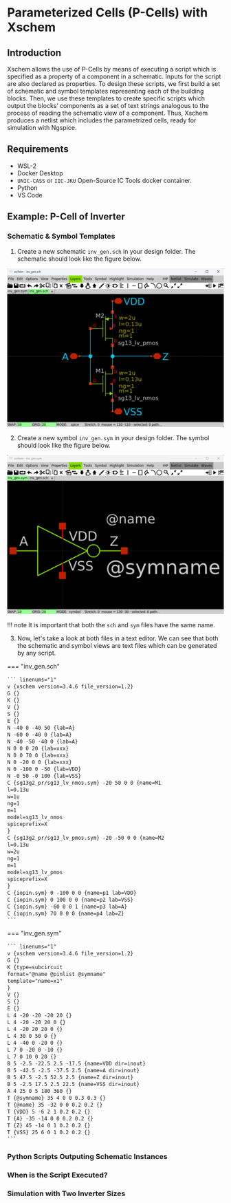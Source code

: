 # Parameterized Cells (P-Cells) with Xschem

## Introduction

Xschem allows the use of P-Cells by means of executing a script which is specified as a property of a component in a schematic. Inputs for the script are also declared as properties. To design these scripts, we first build a set of schematic and symbol templates representing each of the building blocks. Then, we use these templates to create specific scripts which output the blocks’ components as a set of text strings analogous to the process of reading the schematic view of a component. Thus, Xschem produces a netlist which includes the parametrized cells, ready for simulation with Ngspice.

## Requirements

* WSL-2
* Docker Desktop
* `UNIC-CASS` or `IIC-JKU` Open-Source IC Tools docker container.
* Python
* VS Code

## Example: P-Cell of Inverter

### Schematic & Symbol Templates

1. Create a new schematic `inv_gen.sch` in your design folder. The schematic should look like the figure below.

![alt text](images/inv-gen-sch.png)

2. Create a new symbol `inv_gen.sym` in your design folder. The symbol should look like the figure below.

![alt text](images/inv-gen-sym.png)

!!! note
    It is important that both the `sch` and `sym` files have the same name.

3. Now, let's take a look at both files in a text editor. We can see that both the schematic and symbol views are text files which can be generated by any script.

=== "inv_gen.sch"

    ``` linenums="1"
    v {xschem version=3.4.6 file_version=1.2}
    G {}
    K {}
    V {}
    S {}
    E {}
    N -40 0 -40 50 {lab=A}
    N -60 0 -40 0 {lab=A}
    N -40 -50 -40 0 {lab=A}
    N 0 0 0 20 {lab=xxx}
    N 0 0 70 0 {lab=xxx}
    N 0 -20 0 0 {lab=xxx}
    N 0 -100 0 -50 {lab=VDD}
    N -0 50 -0 100 {lab=VSS}
    C {sg13g2_pr/sg13_lv_nmos.sym} -20 50 0 0 {name=M1
    l=0.13u
    w=1u
    ng=1
    m=1
    model=sg13_lv_nmos
    spiceprefix=X
    }
    C {sg13g2_pr/sg13_lv_pmos.sym} -20 -50 0 0 {name=M2
    l=0.13u
    w=2u
    ng=1
    m=1
    model=sg13_lv_pmos
    spiceprefix=X
    }
    C {iopin.sym} 0 -100 0 0 {name=p1 lab=VDD}
    C {iopin.sym} 0 100 0 0 {name=p2 lab=VSS}
    C {iopin.sym} -60 0 0 1 {name=p3 lab=A}
    C {iopin.sym} 70 0 0 0 {name=p4 lab=Z}
    ```

=== "inv_gen.sym"

    ``` linenums="1"
    v {xschem version=3.4.6 file_version=1.2}
    G {}
    K {type=subcircuit
    format="@name @pinlist @symname"
    template="name=x1"
    }
    V {}
    S {}
    E {}
    L 4 -20 -20 -20 20 {}
    L 4 -20 -20 20 0 {}
    L 4 -20 20 20 0 {}
    L 4 30 0 50 0 {}
    L 4 -40 0 -20 0 {}
    L 7 0 -20 0 -10 {}
    L 7 0 10 0 20 {}
    B 5 -2.5 -22.5 2.5 -17.5 {name=VDD dir=inout}
    B 5 -42.5 -2.5 -37.5 2.5 {name=A dir=inout}
    B 5 47.5 -2.5 52.5 2.5 {name=Z dir=inout}
    B 5 -2.5 17.5 2.5 22.5 {name=VSS dir=inout}
    A 4 25 0 5 180 360 {}
    T {@symname} 35 4 0 0 0.3 0.3 {}
    T {@name} 35 -32 0 0 0.2 0.2 {}
    T {VDD} 5 -6 2 1 0.2 0.2 {}
    T {A} -35 -14 0 0 0.2 0.2 {}
    T {Z} 45 -14 0 1 0.2 0.2 {}
    T {VSS} 25 6 0 1 0.2 0.2 {}
    ```

### Python Scripts Outputing Schematic Instances


### When is the Script Executed?


### Simulation with Two Inverter Sizes